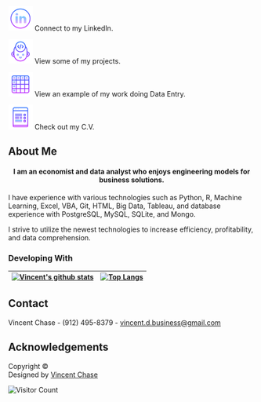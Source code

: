 
[![LinkedIn][linkedin-shield]][linkedin-url] Connect to my LinkedIn. 

[![Projects][Project-icon]][Projects-url] View some of my projects.

[![Data-Entry][Entry-icon]][Data-Entry-url]  View an example of my work doing Data Entry. 

[![Resume][Resume-icon]][Resume-url]  Check out my C.V.
<!-- MARKDOWN SOCIAL LINKS & ICONS -->

[Data-Entry-url]: https://docs.google.com/spreadsheets/u/3/d/e/2PACX-1vQihXoghh_ymJhVg7qLqO2aEa3V29D6VAsHH5vnWXBRezIQOmeinmsl7Mi9iSKhnA/pubhtml?widget=true&headers=false#gid=513006244
[Projects-url]: https://github.com/Vincent-glitch?tab=repositories
[Resume-url]: https://www.resumenerd.com/sites/vincent_chase_resume
[linkedin-url]: https://www.linkedin.com/in/vincent-chase-d/
[linkedin-shield]: icons/linkedin.png
[twitter-url]: https://twitter.com/
[twitter-shield]: icons/twitter.png
[facebook-url]: https://www.facebook.com/vincent-glitch
[facebook-shield]: icons/facebook.png
[zoom-url]: https://calendly.com/
[zoom-shield]:  icons/zoom.png
[Resume-icon]: icons/abstract.png
[Project-icon]: icons/developer.png
[Entry-icon]: icons/data.png

<!-- MARKDOWN LINKS & IMAGES -->
[project-screenshot]: images/screenshot.png


<!-- ABOUT ME -->
## About Me
 <h4 align="center">I am an economist and data analyst who enjoys engineering models for business solutions.</h4>
I have experience with various technologies such as Python, R, Machine Learning, Excel, VBA, Git, HTML, Big Data, Tableau, and database experience with PostgreSQL, MySQL, SQLite, and Mongo.

I strive to utilize the newest technologies to increase efficiency, profitability, and data comprehension. 

### Developing With




  | [![Vincent's github stats](https://github-readme-stats.vercel.app/api?username=vincent-glitch&show_icons=true&theme=synthwave)](https://github.com/vincent-glitch/github-readme-stats)     | [![Top Langs](https://github-readme-stats.vercel.app/api/top-langs/?username=vincent-glitch&show_icons=true&theme=synthwave)](https://github.com/vincent-glitch/github-readme-stats)         |  
  | ---------------------------------------- | ---------------------------------------- | 

<!-- CONTACT -->
## Contact

Vincent Chase - (912) 495-8379 - vincent.d.business@gmail.com



<!-- ACKNOWLEDGEMENTS -->
## Acknowledgements

<!-- Footer -->
<footer id="footer">
<p class="copyright">Copyright &copy;
<br>Designed by <a rel="nofollow" href="https://www.linkedin.com/in/vincent-chase-d/">Vincent Chase</a></p>
</footer>

![Visitor Count](https://profile-counter.glitch.me/vincent-glitch/count.svg)
